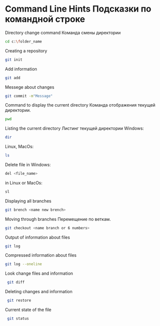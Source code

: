 # Command Line Hints Подсказки по командной строке 

Directory change command Команда смены директории 
```sh
cd c:\folder_name
```
Creating a repository
```sh
git init
```
Add information
 ```sh 
 git add
 ```

Messege about changes
 ```sh
 git commit -m"Message"
 ```

Command to display the current directory Команда отображения текущей директории.
```sh
pwd
```

Listing the current directory Листинг текущей директории
Windows:
``` sh
dir
```
Linux, MacOs:
``` sh
ls
```
Delete file in Windows:
``` sh
del <file_name>
```
in Linux or MacOs:
```sh
sl
```

Displaying all branches 
```sh
git brench <name new brench>
```
Moving through branches Перемещение по веткам.
```sh
git checkout <name branch or 6 numbers>
```

Output of information about files
 ```sh
 git log
```
 Compressed information about files 
 ```sh
 git log --oneline
 ```
 Look change files and information
```sh
 git diff
 ```
Deleting changes and information
```sh
 git restore
 ```
Current state of the file 
```sh
 git status
 ```
